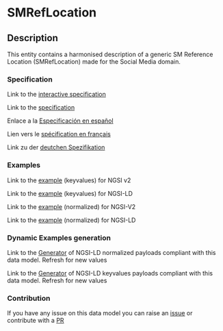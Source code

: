 # SMRefLocation

## Description 

This entity contains a harmonised description of a generic SM Reference Location (SMRefLocation) made for the Social Media domain.
### Specification

Link to the [interactive specification](https://swagger.lab.fiware.org/?url=https://github.com/smart-data-models/dataModel.SocialMedia/blob/master/SMRefLocation/swagger.yaml)

Link to the [specification](https://github.com/smart-data-models/dataModel.SocialMedia/blob/master/SMRefLocation/doc/spec.md)

Enlace a la [Especificación en español](https://github.com/smart-data-models/dataModel.SocialMedia/blob/master/SMRefLocation/doc/spec_ES.md)

Lien vers le [spécification en français](https://github.com/smart-data-models/dataModel.SocialMedia/blob/master/SMRefLocation/doc/spec_FR.md)

Link zu der [deutchen Spezifikation](https://github.com/smart-data-models/dataModel.SocialMedia/blob/master/SMRefLocation/doc/spec_DE.md)
### Examples

Link to the [example](https://github.com/smart-data-models/dataModel.SocialMedia/blob/master/SMRefLocation/examples/example.json) (keyvalues) for NGSI v2

Link to the [example](https://github.com/smart-data-models/dataModel.SocialMedia/blob/master/SMRefLocation/examples/example.jsonld) (keyvalues) for NGSI-LD

Link to the [example](https://github.com/smart-data-models/dataModel.SocialMedia/blob/master/SMRefLocation/examples/example-normalized.json) (normalized) for NGSI-V2

Link to the [example](https://github.com/smart-data-models/dataModel.SocialMedia/blob/master/SMRefLocation/examples/example-normalized.jsonld) (normalized) for NGSI-LD
### Dynamic Examples generation

Link to the [Generator](https://smartdatamodels.org/extra/ngsi-ld_generator_v0.92.php?schemaUrl=https://raw.githubusercontent.com/smart-data-models/dataModel.SocialMedia/master/SMRefLocation/schema.json&email=info@smartdatamodels.org) of NGSI-LD normalized payloads compliant with this data model. Refresh for new values

Link to the [Generator](https://smartdatamodels.org/extra/ngsi-ld_generator_keyvalues_v0.92.php?schemaUrl=https://raw.githubusercontent.com/smart-data-models/dataModel.SocialMedia/master/SMRefLocation/schema.json&email=info@smartdatamodels.org) of NGSI-LD keyvalues payloads compliant with this data model. Refresh for new values
### Contribution

 If you have any issue on this data model you can raise an [issue](https://github.com/smart-data-models/dataModel.SocialMedia/issues)  or contribute with a [PR](https://github.com/smart-data-models/dataModel.SocialMedia/pulls)